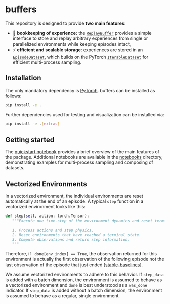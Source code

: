 # buffers

This repository is designed to provide **two main features**:

- 📖 **bookkeeping of experience:** the [`ReplayBuffer`](./buffers/replay_buffer.py) provides a simple interface to store and replay arbitrary 
  experiences from single or parallelized environments while keeping episodes intact,
- ⚡ **efficient and scalable storage**: experiences are stored in an [`EpisodeDataset`](./buffers/dataset/episode_dataset.py), which 
  builds on the PyTorch [`IterableDataset`](https://pytorch.org/docs/stable/data.html#torch.utils.data.IterableDataset) for efficient multi-process sampling.


## Installation
The only mandatory dependency is [PyTorch](https://pytorch.org/get-started/locally/). buffers can be installed as
follows:
```bash
pip install -e .
```
Further dependencies used for testing and visualization can be installed via:
```bash
pip install -e .[extras]
```

## Getting started
The [quickstart notebook](./notebooks/quickstart.ipynb) provides a brief overview of the main features of the package.
Additional notebooks are available in the [notebooks](./notebooks) directory, demonstrating examples for multi-process 
sampling and composing of datasets.

## Vectorized Environments
In a vectorized environment, the individual environments are reset automatically at the end of an episode.
A typical `step` function in a vectorized environment looks like this:
```python
def step(self, action: torch.Tensor):
   """Execute one time-step of the environment dynamics and reset terminated environments.
   
   1. Process actions and step physics.
   2. Reset environments that have reached a terminal state.
   3. Compute observations and return step information.
   """
```
Therefore, if ` done[env_index] == True`, the observation returned for this environment is actually the first observation of
the following episode not the last observation of the episode that just ended 
[[stable-baselines]](https://stable-baselines3.readthedocs.io/en/master/guide/vec_envs.html).

We assume vectorized environments to adhere to this behavior. If `step_data` is added with a batch dimension, the 
environment is assumed to behave as a vectorized environment and `done` is best understood as a `was_done` indicator.
If `step_data` is added without a batch dimension, the environment is assumed to behave as a regular, single 
environment.